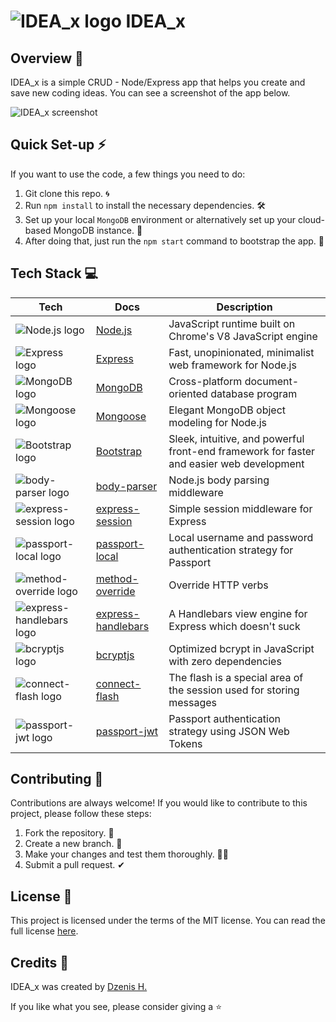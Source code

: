 ##
# ![IDEA_x logo](https://raw.githubusercontent.com/dzenis-h/IDEA_x/master/public/favicon.ico) IDEA_x

## Overview 📑
IDEA_x is a simple CRUD - Node/Express app that helps you create and save new coding ideas. You can see a screenshot of the app below.

![IDEA_x screenshot](https://drive.google.com/uc?export=view&id=1w3RNcfm4Ss_HpCG-zBLsmCpNXgZp29Hd)

## Quick Set-up ⚡️
If you want to use the code, a few things you need to do:
1. Git clone this repo. 🌀
2. Run `npm install` to install the necessary dependencies. 🛠
3. Set up your local `MongoDB` environment or alternatively set up your cloud-based MongoDB instance. 🍃
4. After doing that, just run the `npm start` command to bootstrap the app. 🚀

## Tech Stack 💻

| Tech | Docs | Description |
| --- | --- | --- |
| ![Node.js logo](https://img.shields.io/badge/-Node.js-339933?style=flat-square&logo=node.js&logoColor=white) | [Node.js](https://nodejs.org/en/docs/) | JavaScript runtime built on Chrome's V8 JavaScript engine |
| ![Express logo](https://img.shields.io/badge/-Express-000000?style=flat-square&logo=express&logoColor=white) | [Express](https://expressjs.com/en/4x/api.html) | Fast, unopinionated, minimalist web framework for Node.js |
| ![MongoDB logo](https://img.shields.io/badge/-MongoDB-47A248?style=flat-square&logo=mongodb&logoColor=white) | [MongoDB](https://docs.mongodb.com/) | Cross-platform document-oriented database program |
| ![Mongoose logo](https://img.shields.io/badge/-Mongoose-880000?style=flat-square&logo=mongoose&logoColor=white) | [Mongoose](https://mongoosejs.com/docs/guide.html) | Elegant MongoDB object modeling for Node.js |
| ![Bootstrap logo](https://img.shields.io/badge/-Bootstrap-7952B3?style=flat-square&logo=bootstrap&logoColor=white) | [Bootstrap](https://getbootstrap.com/docs/5.1/getting-started/introduction/) | Sleek, intuitive, and powerful front-end framework for faster and easier web development |
| ![body-parser logo](https://img.shields.io/badge/-body--parser-FFB6C1?style=flat-square) | [body-parser](https://www.npmjs.com/package/body-parser) | Node.js body parsing middleware |
| ![express-session logo](https://img.shields.io/badge/-express--session-FFD700?style=flat-square) | [express-session](https://www.npmjs.com/package/express-session) | Simple session middleware for Express |
| ![passport-local logo](https://img.shields.io/badge/-passport--local-ADD8E6?style=flat-square) | [passport-local](http://www.passportjs.org/packages/passport-local/) | Local username and password authentication strategy for Passport |
| ![method-override logo](https://img.shields.io/badge/-method--override-FFA07A?style=flat-square) | [method-override](https://www.npmjs.com/package/method-override) | Override HTTP verbs |
| ![express-handlebars logo](https://img.shields.io/badge/-express--handlebars-6495ED?style=flat-square) | [express-handlebars](https://www.npmjs.com/package/express-handlebars) | A Handlebars view engine for Express which doesn't suck |
| ![bcryptjs logo](https://img.shields.io/badge/-bcryptjs-DAA520?style=flat-square) | [bcryptjs](https://www.npmjs.com/package/bcryptjs) | Optimized bcrypt in JavaScript with zero dependencies |
| ![connect-flash logo](https://img.shields.io/badge/-connect--flash-FF69B4?style=flat-square) | [connect-flash](https://www.npmjs.com/package/connect-flash) | The flash is a special area of the session used for storing messages |
| ![passport-jwt logo](https://img.shields.io/badge/-passport--jwt-00BFFF?style=flat-square) | [passport-jwt](http://www.passportjs.org/packages/passport-jwt/) | Passport authentication strategy using JSON Web Tokens |

## Contributing 🤝
Contributions are always welcome! If you would like to contribute to this project, please follow these steps:
1. Fork the repository. 🍴
2. Create a new branch. 🌵
3. Make your changes and test them thoroughly. 👨‍💻
4. Submit a pull request. ✔

## License 📜
This project is licensed under the terms of the MIT license. You can read the full license [here](https://docs.google.com/document/d/11WK7tVoTFRMcWCuGZQCRWxEsDUEJ_6ArtfV-NjWcBCU/edit?usp=sharing).

## Credits 👏
IDEA_x was created by [Dzenis H.](https://www.dzenis.tech)

If you like what you see, please consider giving a ⭐️
